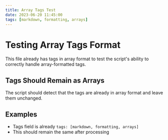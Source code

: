 ```yaml
---
title: Array Tags Test
date: 2023-06-20 11:45:00
tags: [markdown, formatting, arrays]
---
```


# Testing Array Tags Format

This file already has tags in array format to test the script's ability to correctly handle array-formatted tags.

## Tags Should Remain as Arrays

The script should detect that the tags are already in array format and leave them unchanged.

## Examples

- Tags field is already `tags: [markdown, formatting, arrays]`
- This should remain the same after processing